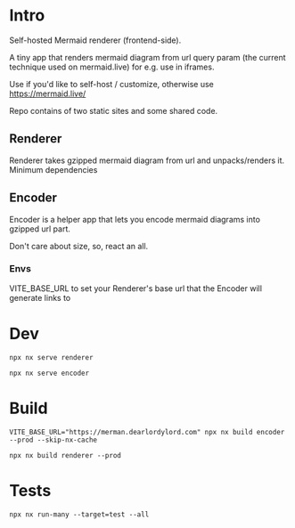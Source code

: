 # Intro

Self-hosted Mermaid renderer (frontend-side).

A tiny app that renders mermaid diagram from url query param (the current technique used on mermaid.live) for e.g. use in iframes.

Use if you'd like to self-host / customize, otherwise use https://mermaid.live/

Repo contains of two static sites and some shared code.

## Renderer

Renderer takes gzipped mermaid diagram from url and unpacks/renders it. Minimum dependencies

## Encoder

Encoder is a helper app that lets you encode mermaid diagrams into gzipped url part.

Don't care about size, so, react an all.

### Envs

VITE_BASE_URL to set your Renderer's base url that the Encoder will generate links to

# Dev

`npx nx serve renderer`

`npx nx serve encoder`

# Build

`VITE_BASE_URL="https://merman.dearlordylord.com" npx nx build encoder --prod --skip-nx-cache`

`npx nx build renderer --prod`

# Tests

`npx nx run-many --target=test --all`
